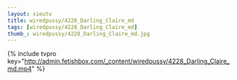 ```yaml
--- 
layout: sieutv
title: wiredpussy/4228_Darling_Claire_md
tags: [wiredpussy/4228_Darling_Claire_md]
thumb_: wiredpussy/4228_Darling_Claire_md.jpg
---
```

{% include tvpro key="http://admin.fetishbox.com/_content/wiredpussy/4228_Darling_Claire_md.mp4" %} 
